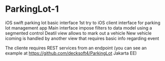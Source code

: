 # ParkingLot-1
iOS swift parking lot basic interface
1st try to iOS client interface for parking lot management app
Main interface impose filters to data model using a segmented control
Deatil view allows to mark out a vehicle
New vehicle icoming is handled by another view that requires basic info regarding event

The cliente requires REST services from an endpoint (you can see an example at https://github.com/decksoft4/ParkingLot Jakarta EE)

